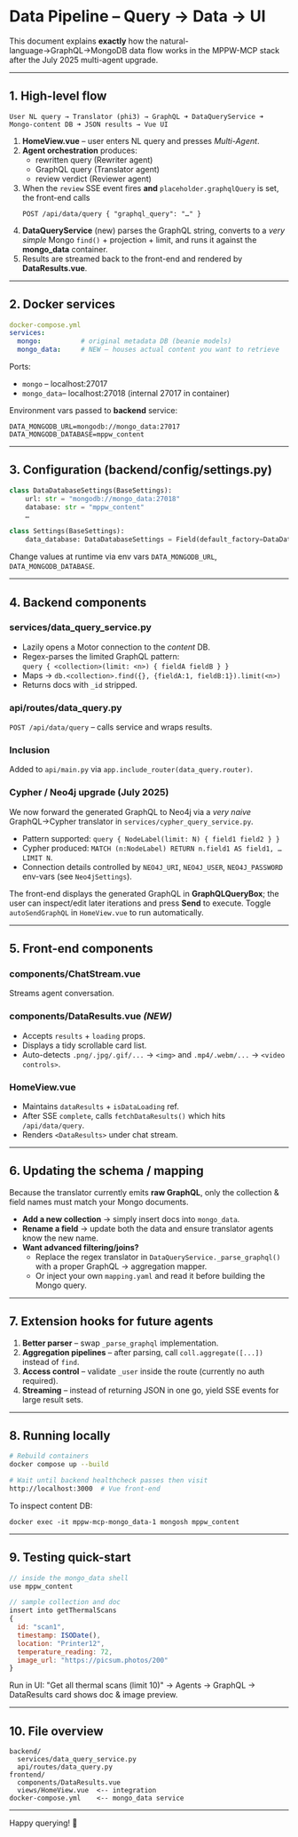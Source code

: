 # Data Pipeline – Query → Data → UI

This document explains **exactly** how the natural-language→GraphQL→MongoDB data flow works in the MPPW-MCP stack after the July 2025 multi-agent upgrade.

---

## 1. High-level flow

```
User NL query → Translator (phi3) → GraphQL ➜ DataQueryService ➜ Mongo-content DB ➜ JSON results → Vue UI
```

1. **HomeView.vue** – user enters NL query and presses *Multi-Agent*.
2. **Agent orchestration** produces:
   * rewritten query (Rewriter agent)
   * GraphQL query (Translator agent)
   * review verdict (Reviewer agent)
3. When the `review` SSE event fires **and** `placeholder.graphqlQuery` is set, the front-end calls
   ```http
   POST /api/data/query { "graphql_query": "…" }
   ```
4. **DataQueryService** (new) parses the GraphQL string, converts to a *very simple* Mongo `find()` + projection + limit, and runs it against the **mongo_data** container.
5. Results are streamed back to the front-end and rendered by **DataResults.vue**.

---

## 2. Docker services

```yaml
docker-compose.yml
services:
  mongo:          # original metadata DB (beanie models)
  mongo_data:     # NEW – houses actual content you want to retrieve
```

Ports:
* `mongo`     – localhost:27017
* `mongo_data`– localhost:27018 (internal 27017 in container)

Environment vars passed to **backend** service:
```
DATA_MONGODB_URL=mongodb://mongo_data:27017
DATA_MONGODB_DATABASE=mppw_content
```

---

## 3. Configuration (backend/config/settings.py)

```python
class DataDatabaseSettings(BaseSettings):
    url: str = "mongodb://mongo_data:27018"
    database: str = "mppw_content"
    …

class Settings(BaseSettings):
    data_database: DataDatabaseSettings = Field(default_factory=DataDatabaseSettings)
```

Change values at runtime via env vars `DATA_MONGODB_URL`, `DATA_MONGODB_DATABASE`.

---

## 4. Backend components

### services/data_query_service.py
* Lazily opens a Motor connection to the *content* DB.
* Regex-parses the limited GraphQL pattern:  
  `query { <collection>(limit: <n>) { fieldA fieldB } }`
* Maps → `db.<collection>.find({}, {fieldA:1, fieldB:1}).limit(<n>)`
* Returns docs with `_id` stripped.

### api/routes/data_query.py
`POST /api/data/query` – calls service and wraps results.

### Inclusion
Added to `api/main.py` via `app.include_router(data_query.router)`.

### Cypher / Neo4j upgrade (July 2025)

We now forward the generated GraphQL to Neo4j via a *very naive* GraphQL→Cypher translator in `services/cypher_query_service.py`.

* Pattern supported: `query { NodeLabel(limit: N) { field1 field2 } }`
* Cypher produced: `MATCH (n:NodeLabel) RETURN n.field1 AS field1, … LIMIT N`.
* Connection details controlled by `NEO4J_URI`, `NEO4J_USER`, `NEO4J_PASSWORD` env-vars (see `Neo4jSettings`).

The front-end displays the generated GraphQL in **GraphQLQueryBox**; the user can inspect/edit later iterations and press **Send** to execute.  Toggle `autoSendGraphQL` in `HomeView.vue` to run automatically.

---

## 5. Front-end components

### components/ChatStream.vue
Streams agent conversation.

### components/DataResults.vue *(NEW)*
* Accepts `results` + `loading` props.
* Displays a tidy scrollable card list.
* Auto-detects `.png/.jpg/.gif/...` → `<img>` and `.mp4/.webm/...` → `<video controls>`.

### HomeView.vue
* Maintains `dataResults` + `isDataLoading` ref.
* After SSE `complete`, calls `fetchDataResults()` which hits `/api/data/query`.
* Renders `<DataResults>` under chat stream.

---

## 6. Updating the schema / mapping

Because the translator currently emits **raw GraphQL**, only the collection & field names must match your Mongo documents.

* **Add a new collection** → simply insert docs into `mongo_data`.
* **Rename a field** → update both the data and ensure translator agents know the new name.
* **Want advanced filtering/joins?**
  * Replace the regex translator in `DataQueryService._parse_graphql()` with a proper GraphQL → aggregation mapper.
  * Or inject your own `mapping.yaml` and read it before building the Mongo query.

---

## 7. Extension hooks for future agents

1. **Better parser** – swap `_parse_graphql` implementation.
2. **Aggregation pipelines** – after parsing, call `coll.aggregate([...])` instead of `find`.
3. **Access control** – validate `_user` inside the route (currently no auth required).
4. **Streaming** – instead of returning JSON in one go, yield SSE events for large result sets.

---

## 8. Running locally

```bash
# Rebuild containers
docker compose up --build

# Wait until backend healthcheck passes then visit
http://localhost:3000  # Vue front-end
```

To inspect content DB:
```
docker exec -it mppw-mcp-mongo_data-1 mongosh mppw_content
```

---

## 9. Testing quick-start

```js
// inside the mongo_data shell
use mppw_content

// sample collection and doc
insert into getThermalScans
{
  id: "scan1",
  timestamp: ISODate(),
  location: "Printer12",
  temperature_reading: 72,
  image_url: "https://picsum.photos/200"
}
```
Run in UI: "Get all thermal scans (limit 10)"  → Agents → GraphQL → DataResults card shows doc & image preview.

---

## 10. File overview

```
backend/
  services/data_query_service.py
  api/routes/data_query.py
frontend/
  components/DataResults.vue
  views/HomeView.vue  <-- integration
docker-compose.yml    <-- mongo_data service
```

---

Happy querying! 🎉 